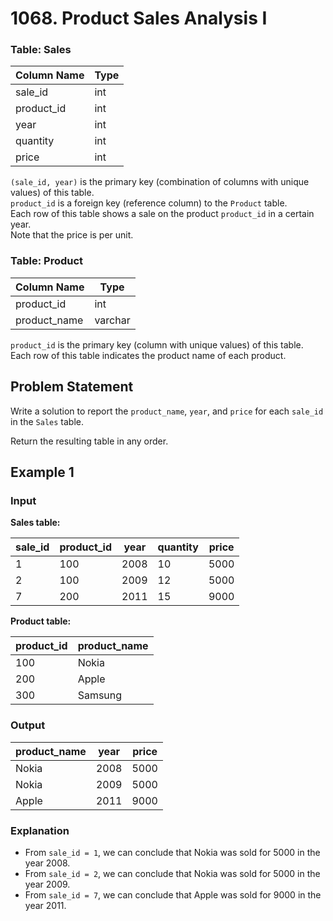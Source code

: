 # 1068. Product Sales Analysis I

### Table: Sales

| Column Name | Type  |
| ----------- | ----- |
| sale_id     | int   |
| product_id  | int   |
| year        | int   |
| quantity    | int   |
| price       | int   |

`(sale_id, year)` is the primary key (combination of columns with unique values) of this table.  
`product_id` is a foreign key (reference column) to the `Product` table.  
Each row of this table shows a sale on the product `product_id` in a certain year.  
Note that the price is per unit.

### Table: Product

| Column Name  | Type    |
| ------------ | ------- |
| product_id   | int     |
| product_name | varchar |

`product_id` is the primary key (column with unique values) of this table.  
Each row of this table indicates the product name of each product.

## Problem Statement

Write a solution to report the `product_name`, `year`, and `price` for each `sale_id` in the `Sales` table.

Return the resulting table in any order.

## Example 1

### Input

**Sales table:**

| sale_id | product_id | year | quantity | price |
| ------- | ---------- | ---- | -------- | ----- |
| 1       | 100        | 2008 | 10       | 5000  |
| 2       | 100        | 2009 | 12       | 5000  |
| 7       | 200        | 2011 | 15       | 9000  |

**Product table:**

| product_id | product_name |
| ---------- | ------------ |
| 100        | Nokia        |
| 200        | Apple        |
| 300        | Samsung      |

### Output

| product_name | year  | price |
| ------------ | ----- | ----- |
| Nokia        | 2008  | 5000  |
| Nokia        | 2009  | 5000  |
| Apple        | 2011  | 9000  |

### Explanation

- From `sale_id = 1`, we can conclude that Nokia was sold for 5000 in the year 2008.
- From `sale_id = 2`, we can conclude that Nokia was sold for 5000 in the year 2009.
- From `sale_id = 7`, we can conclude that Apple was sold for 9000 in the year 2011.

